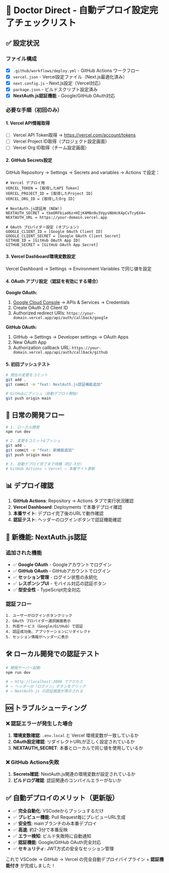 # 🚀 Doctor Direct - 自動デプロイ設定完了チェックリスト

## ✅ 設定状況

### ファイル構成
- [x] `.github/workflows/deploy.yml` - GitHub Actions ワークフロー
- [x] `vercel.json` - Vercel設定ファイル（Next.js最適化済み）
- [x] `next.config.js` - Next.js設定（Vercel対応）
- [x] `package.json` - ビルドスクリプト設定済み
- [x] **NextAuth.js認証機能** - Google/GitHub OAuth対応

### 必要な手順（初回のみ）

#### 1. Vercel API情報取得
- [ ] Vercel API Token取得 → https://vercel.com/account/tokens
- [ ] Vercel Project ID取得（プロジェクト設定画面）
- [ ] Vercel Org ID取得（チーム設定画面）

#### 2. GitHub Secrets設定
GitHub Repository → Settings → Secrets and variables → Actions で設定：

```
# Vercel デプロイ用
VERCEL_TOKEN = [取得したAPI Token]
VERCEL_PROJECT_ID = [取得したProject ID]
VERCEL_ORG_ID = [取得したOrg ID]

# NextAuth.js認証用 (NEW!)
NEXTAUTH_SECRET = tbeORFbiad6z+HIjK4M8n9u3VgysNbHcK4pCvTcy6X4=
NEXTAUTH_URL = https://your-domain.vercel.app

# OAuth プロバイダー設定 (オプション)
GOOGLE_CLIENT_ID = [Google OAuth Client ID]
GOOGLE_CLIENT_SECRET = [Google OAuth Client Secret]
GITHUB_ID = [GitHub OAuth App ID]
GITHUB_SECRET = [GitHub OAuth App Secret]
```

#### 3. Vercel Dashboard環境変数設定
Vercel Dashboard → Settings → Environment Variables で同じ値を設定

#### 4. OAuth アプリ設定（認証を有効にする場合）

**Google OAuth:**
1. [Google Cloud Console](https://console.cloud.google.com) → APIs & Services → Credentials
2. Create OAuth 2.0 Client ID
3. Authorized redirect URIs: `https://your-domain.vercel.app/api/auth/callback/google`

**GitHub OAuth:**
1. GitHub → Settings → Developer settings → OAuth Apps
2. New OAuth App
3. Authorization callback URL: `https://your-domain.vercel.app/api/auth/callback/github`

#### 5. 初回プッシュテスト
```bash
# 現在の変更をコミット
git add .
git commit -m "feat: NextAuth.js認証機能追加"

# GitHubにプッシュ（自動デプロイ開始）
git push origin main
```

## 🔄 日常の開発フロー

```bash
# 1. ローカル開発
npm run dev

# 2. 変更をコミット&プッシュ
git add .
git commit -m "feat: 新機能追加"
git push origin main

# 3. 自動デプロイ完了まで待機（約2-3分）
# GitHub Actions → Vercel → 本番サイト更新
```

## 📊 デプロイ確認

1. **GitHub Actions**: Repository → Actions タブで実行状況確認
2. **Vercel Dashboard**: Deployments で本番デプロイ確認
3. **本番サイト**: デプロイ完了後のURLで動作確認
4. **認証テスト**: ヘッダーのログインボタンで認証機能確認

## 🎯 新機能: NextAuth.js認証

### 追加された機能
- ✅ **Google OAuth** - Googleアカウントでログイン
- ✅ **GitHub OAuth** - GitHubアカウントでログイン  
- ✅ **セッション管理** - ログイン状態の永続化
- ✅ **レスポンシブUI** - モバイル対応の認証ボタン
- ✅ **型安全性** - TypeScript完全対応

### 認証フロー
```
1. ユーザーがログインボタンクリック
2. OAuth プロバイダー選択画面表示
3. 外部サービス（Google/GitHub）で認証
4. 認証成功後、アプリケーションにリダイレクト
5. セッション情報がヘッダーに表示
```

## 🛠️ ローカル開発での認証テスト

```bash
# 開発サーバー起動
npm run dev

# → http://localhost:3000 でアクセス
# → ヘッダーの「ログイン」ボタンをクリック
# → NextAuth.js の認証画面が表示される
```

## 🆘 トラブルシューティング

### ❌ 認証エラーが発生した場合
1. **環境変数確認**: `.env.local` と Vercel 環境変数が一致しているか
2. **OAuth設定確認**: リダイレクトURLが正しく設定されているか
3. **NEXTAUTH_SECRET**: 本番とローカルで同じ値を使用しているか

### ❌ GitHub Actions失敗
1. **Secrets確認**: NextAuth.js関連の環境変数が設定されているか
2. **ビルドログ確認**: 認証関連のコンパイルエラーがないか

## ✅ 自動デプロイのメリット（更新版）

- ✅ **完全自動化**: VSCodeからプッシュするだけ
- ✅ **プレビュー機能**: Pull Request毎にプレビューURL生成
- ✅ **安全性**: mainブランチのみ本番デプロイ
- ✅ **高速**: 約2-3分で本番反映
- ✅ **エラー検知**: ビルド失敗時に自動通知
- ✅ **認証機能**: Google/GitHub OAuth完全対応
- ✅ **セキュリティ**: JWT方式の安全なセッション管理

これで VSCode → GitHub → Vercel の完全自動デプロイパイプライン + **認証機能付き** が完成しました！